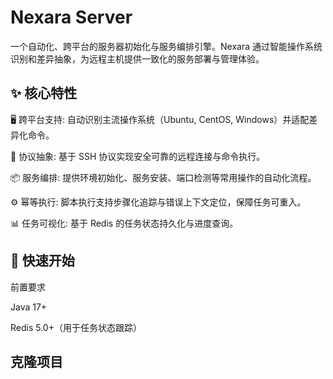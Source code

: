 # Nexara Server
一个自动化、跨平台的服务器初始化与服务编排引擎。Nexara 通过智能操作系统识别和差异抽象，为远程主机提供一致化的服务部署与管理体验。

## ✨ 核心特性
🖥️ 跨平台支持: 自动识别主流操作系统（Ubuntu, CentOS, Windows）并适配差异化命令。

🔌 协议抽象: 基于 SSH 协议实现安全可靠的远程连接与命令执行。

📦 服务编排: 提供环境初始化、服务安装、端口检测等常用操作的自动化流程。

⚙️ 幂等执行: 脚本执行支持步骤化追踪与错误上下文定位，保障任务可重入。

📊 任务可视化: 基于 Redis 的任务状态持久化与进度查询。

## 🚀 快速开始
前置要求

Java 17+

Redis 5.0+（用于任务状态跟踪）

## 克隆项目
